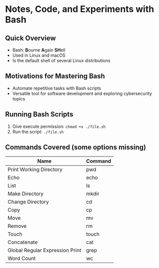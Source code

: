 # Notes, Code, and Experiments with Bash

## Quick Overview
- Bash: **B**ourne **A**gain **SH**ell
- Used in Linux and macOS
- Is the default shell of several Linux distributions

## Motivations for Mastering Bash
- Automate repetitive tasks with Bash scripts
- Versatile tool for software development and exploring cybersecurity topics

## Running Bash Scripts
1. Give execute permission: `chmod +x ./file.sh`
2. Run the script: `./file.sh`

## Commands Covered (some options missing)
| Name                            | Command  |
|---------------------------------|----------|
| Print Working Directory         | pwd      |
| Echo                            | echo     |
| List                            | ls       |
| Make Directory                  | mkdir    |
| Change Directory                | cd       |
| Copy                            | cp       |
| Move                            | mv       |
| Remove                          | rm       |
| Touch                           | touch    |
| Concatenate                     | cat      |
| Global Regular Expression Print | grep     |
| Word Count                      | wc       |
